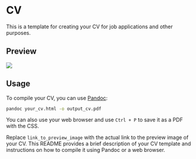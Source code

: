 

# CV

This is a template for creating your CV for job applications and other purposes.

## Preview

<img src="https://media.licdn.com/dms/image/D4E12AQEaI9_CXJDw0Q/article-cover_image-shrink_720_1280/0/1708701039561?e=1714003200&v=beta&t=JFQLaOe8uUUnWla2fy1-OTFVObJBWbOUKpOi-qGj9Uo">

## Usage

To compile your CV, you can use [Pandoc](https://pandoc.org/):

```bash
pandoc your_cv.html -o output_cv.pdf
```

You can also use your web browser and use `Ctrl + P` to save it as a PDF with the CSS.


Replace `link_to_preview_image` with the actual link to the preview image of your CV. This README provides a brief description of your CV template and instructions on how to compile it using Pandoc or a web browser.
